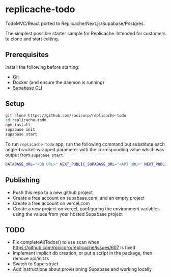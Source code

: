 # replicache-todo

TodoMVC/React ported to Replicache/Next.js/Supabase/Postgres.

The simplest possible starter sample for Replicache.
Intended for customers to clone and start editing.

## Prerequisites

Install the following before starting:

* Git
* Docker (and ensure the daemon is running)
* [Supabase CLI](https://github.com/supabase/cli)

## Setup

```bash
git clone https://github.com/rocicorp/replicache-todo
cd replicache-todo
npm install
supabase init
supabase start
```

To run `replicache-todo` app, run the following command but substitute each angle-bracket-wrapped parameter with the corresponding value which was output from `supabase start`.

```bash
DATABASE_URL="<DB URL>" NEXT_PUBLIC_SUPABASE_URL="<API URL>" NEXT_PUBLIC_SUPABASE_KEY="<anon key>" npm run dev
```

## Publishing

* Push this repo to a new github project
* Create a free account on supabase.com, and an empty project
* Create a free account on vercel.com
* Create a new project on vercel, configuring the environment variables using the values from your hosted Supabase project

## TODO

- Fix completeAllTodos() to use scan when https://github.com/rocicorp/replicache/issues/607 is fixed
- Implement implicit db creation, or put a script in the package, then remove api/init.ts
- Switch to Superstruct
- Add instructions about provisioning Supabase and working locally
